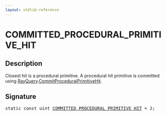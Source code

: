 ```yaml
---
layout: stdlib-reference
---
```


# COMMITTED_PROCEDURAL_PRIMITIVE_HIT

## Description

Closest hit is a procedural primitive.
A procedural hit primitive is committed using <span class='code'><a href="../types/rayquery-03/index" class="code_type">RayQuery</a>.<a href="">CommitProceduralPrimitiveHit</a></span>.


## Signature
<pre>
<span class='code_keyword'>static</span> <span class='code_keyword'>const</span> <span class="code_keyword">uint</span> <a href="committed_procedural_primitive_hit-012345678abcdefghijlmnopqrstvwx" class="code_var">COMMITTED_PROCEDURAL_PRIMITIVE_HIT</a> = 2;
</pre>

